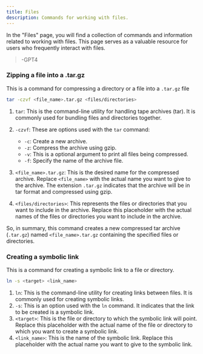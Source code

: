 ```yaml
---
title: Files
description: Commands for working with files.
---
```

In the "Files" page, you will find a collection of commands and information related to working with files. This page serves as a valuable resource for users who frequently interact with files.
> -GPT4

### Zipping a file into a .tar.gz
This is a command for compressing a directory or a file into a `.tar.gz` file
```bash
tar -czvf <file_name>.tar.gz <files/directories>
```
<!-- 
[file_name]: <> (placeholder=archive validation="regex [A-Za-z\d\s\-_\.]+" desc="This is the name of the archive to write without the .tar.gz part")
[files/directories]: <> (placeholder=* validation="regex .+" desc="This is a list of all files to include in the archive, the files are separated with spaces")
 -->

1. `tar`: This is the command-line utility for handling tape archives (tar). It is commonly used for bundling files and directories together.

2. `-czvf`: These are options used with the `tar` command:
   - `-c`: Create a new archive.
   - `-z`: Compress the archive using gzip.
   - `-v`: This is a optional argument to print all files being compressed. 
   - `-f`: Specify the name of the archive file.

3. `<file_name>.tar.gz`: This is the desired name for the compressed archive. Replace `<file_name>` with the actual name you want to give to the archive. The extension `.tar.gz` indicates that the archive will be in tar format and compressed using gzip.

4. `<files/directories>`: This represents the files or directories that you want to include in the archive. Replace this placeholder with the actual names of the files or directories you want to include in the archive.

So, in summary, this command creates a new compressed tar archive (`.tar.gz`) named `<file_name>.tar.gz` containing the specified files or directories.

### Creating a symbolic link
This is a command for creating a symbolic link to a file or directory.
```bash
ln -s <target> <link_name>
```
<!--
[target]: <> (placeholder=* validation="regex .+" desc="This is the file or directory to which the symbolic link will point")
[link_name]: <> (placeholder=* validation="regex .+" desc="This is the name of the symbolic link")
-->

1. `ln`: This is the command-line utility for creating links between files. It is commonly used for creating symbolic links.
2. `-s`: This is an option used with the `ln` command. It indicates that the link to be created is a symbolic link.
3. `<target>`: This is the file or directory to which the symbolic link will point. Replace this placeholder with the actual name of the file or directory to which you want to create a symbolic link.
4. `<link_name>`: This is the name of the symbolic link. Replace this placeholder with the actual name you want to give to the symbolic link.